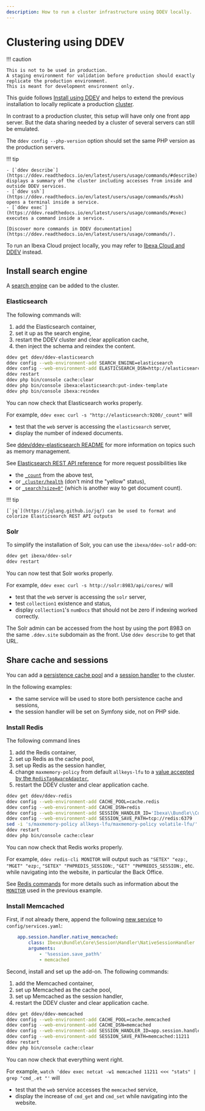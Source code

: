 ```yaml
---
description: How to run a cluster infrastructure using DDEV locally.
---
```


# Clustering using DDEV

!!! caution

    This is not to be used in production.
    A staging environment for validation before production should exactly replicate the production environment.
    This is meant for development environment only.

This guide follows [Install using DDEV](install_using_ddev.md) and helps to extend the previous installation to locally replicate a production [cluster](clustering.md).

In contrast to a production cluster, this setup will have only one front app server.
But the data sharing needed by a cluster of several servers can still be emulated.

The `ddev config --php-version` option should set the same PHP version as the production servers.

!!! tip
 
    - [`ddev describe`](https://ddev.readthedocs.io/en/latest/users/usage/commands/#describe) displays a summary of the cluster including accesses from inside and outside DDEV services.
    - [`ddev ssh`](https://ddev.readthedocs.io/en/latest/users/usage/commands/#ssh) opens a terminal inside a service.
    - [`ddev exec`](https://ddev.readthedocs.io/en/latest/users/usage/commands/#exec) executes a command inside a service.

    [Discover more commands in DDEV documentation](https://ddev.readthedocs.io/en/latest/users/usage/commands/).

<!-- TODO: Document [`ddev get --remove`](https://ddev.readthedocs.io/en/latest/users/extend/additional-services/#viewing-and-removing-installed-add-ons) when DDEV 1.22 is out https://github.com/ddev/ddev/milestone/54 -->

To run an Ibexa Cloud project locally, you may refer to [Ibexa Cloud and DDEV](ibexa_cloud_and_ddev.md) instead.

<!-- ## TODO: Install Varnish -->

## Install search engine

A [search engine](search_engines.md) can be added to the cluster.

### Elasticsearch

The following commands will:

1. add the Elasticsearch container,
1. set it up as the search engine,
1. restart the DDEV cluster and clear application cache,
1. then inject the schema and reindex the content.

```bash
ddev get ddev/ddev-elasticsearch
ddev config --web-environment-add SEARCH_ENGINE=elasticsearch
ddev config --web-environment-add ELASTICSEARCH_DSN=http://elasticsearch:9200
ddev restart
ddev php bin/console cache:clear
ddev php bin/console ibexa:elasticsearch:put-index-template
ddev php bin/console ibexa:reindex
```

You can now check that Elasticsearch works properly.

For example, `ddev exec curl -s "http://elasticsearch:9200/_count"` will

- test that the `web` server is accessing the `elasticsearch` server,
- display the number of indexed documents.

See [ddev/ddev-elasticsearch README](https://github.com/ddev/ddev-elasticsearch) for more information on topics such as memory management.

See [Elasticsearch REST API reference](https://www.elastic.co/guide/en/elasticsearch/reference/current/rest-apis.html) for more request possibilities like

- the [`_count`](https://www.elastic.co/guide/en/elasticsearch/reference/current/search-count.html) from the above test,
- or [`_cluster/health`](https://www.elastic.co/guide/en/elasticsearch/reference/current/cluster-health.html) (don't mind the "yellow" status),
- or [`_search?size=0"`](https://www.elastic.co/guide/en/elasticsearch/reference/current/search-search.html) (which is another way to get document count).

!!! tip

    [`jq`](https://jqlang.github.io/jq/) can be used to format and colorize Elasticsearch REST API outputs

### Solr

To simplify the installation of Solr, you can use the `ibexa/ddev-solr` add-on:

```bash
ddev get ibexa/ddev-solr
ddev restart
```

You can now test that Solr works properly.

For example, `ddev exec curl -s http://solr:8983/api/cores/` will

- test that the `web` server is accessing the `solr` server,
- test `collection1` existence and status,
- display `collection1`'s `numDocs` that should not be zero if indexing worked correctly. 

The Solr admin can be accessed from the host by using the port 8983 on the same `.ddev.site` subdomain as the front. Use `ddev describe` to get that URL.

## Share cache and sessions

You can add a [persistence cache pool](persistence_cache.md#persistence-cache-configuration) and a [session handler](sessions.md#session-handlers) to the cluster.

In the following examples:

- the same service will be used to store both persistence cache and sessions,
- the session handler will be set on Symfony side, not on PHP side.

### Install Redis

The following command lines

1. add the Redis container,
1. set up Redis as the cache pool,
1. set up Redis as the session handler,
1. change `maxmemory-policy` from default `allkeys-lfu` to a [value accepted by the `RedisTagAwareAdapter`](https://github.com/symfony/cache/blob/5.4/Adapter/RedisTagAwareAdapter.php#L95),
1. restart the DDEV cluster and clear application cache.

```bash
ddev get ddev/ddev-redis
ddev config --web-environment-add CACHE_POOL=cache.redis
ddev config --web-environment-add CACHE_DSN=redis
ddev config --web-environment-add SESSION_HANDLER_ID='Ibexa\\Bundle\\Core\\Session\\Handler\\NativeSessionHandler'
ddev config --web-environment-add SESSION_SAVE_PATH=tcp://redis:6379
sed -i 's/maxmemory-policy allkeys-lfu/maxmemory-policy volatile-lfu/' .ddev/redis/redis.conf;
ddev restart
ddev php bin/console cache:clear
```

You can now check that Redis works properly.

For example, `ddev redis-cli MONITOR` will output such as `"SETEX" "ezp:`, `"MGET" "ezp:`, `"SETEX" "PHPREDIS_SESSION:`, `"GET" "PHPREDIS_SESSION:`, etc. while navigating into the website, in particular the Back Office.

See [Redis commands](https://redis.io/commands/) for more details such as information about the [`MONITOR`](https://redis.io/commands/monitor/) used in the previous example.

### Install Memcached

First, if not already there, append the following [new service](https://doc.ibexa.co/en/latest/infrastructure_and_maintenance/sessions/#handling-sessions-with-memcached) to `config/services.yaml`:

```yaml
    app.session.handler.native_memcached:
        class: Ibexa\Bundle\Core\Session\Handler\NativeSessionHandler
        arguments:
            - '%session.save_path%'
            - memcached
```

Second, install and set up the add-on.
The following commands:

1. add the Memcached container,
1. set up Memcached as the cache pool,
1. set up Memcached as the session handler,
1. restart the DDEV cluster and clear application cache.

```bash
ddev get ddev/ddev-memcached
ddev config --web-environment-add CACHE_POOL=cache.memcached
ddev config --web-environment-add CACHE_DSN=memcached
ddev config --web-environment-add SESSION_HANDLER_ID=app.session.handler.native_memcached
ddev config --web-environment-add SESSION_SAVE_PATH=memcached:11211
ddev restart
ddev php bin/console cache:clear
```

You can now check that everything went right.

For example, `watch 'ddev exec netcat -w1 memcached 11211 <<< "stats" | grep "cmd_.et "'` will

- test that the `web` service accesses the `memcached` service,
- display the increase of `cmd_get` and `cmd_set` while navigating into the website.

<!-- TODO: Needs https://github.com/ibexa/core/pull/182 to work

## Share binary files

[Binary file sharing](clustering.md#dfs-io-handler) can be implemented to be closer to a production cluster.

It requires Ibexa's recommenced Apache Virtual Host or Nginx Server Blocks to work. See [Install using DDEV / Webserver configuration](../../getting_started/install_using_ddev.md#webserver-configuration).
If [Nginx Server Blocks](../../getting_started/install_using_ddev.md#nginx-server-blocks) were previously set, replace `ibexa_rewrite_image_params` with `ibexa_rewrite_dfsimage_params` in `.ddev/nginx_full/ibexa.conf`.

The example below uses the same database for DXP content and DFS metadata (contrary to production recommendation).
The DFS directory (not shared among servers) is in the Docker volume shared by the DDEV container and the host.

```bash
ddev config --web-environment-add BINARY_DATA_HANDLER=dfs;
ddev config --web-environment-add DFS_NFS_PATH=/var/www/html/var/nfs;
```

To install existing contents from another instance (like in [Run an already existing project](../../getting_started/install_using_ddev.md#run-an-already-existing-project)), the `ezdfsfile` table must also be imported and the binary files copied into the `DFS_NFS_PATH`.

-->

